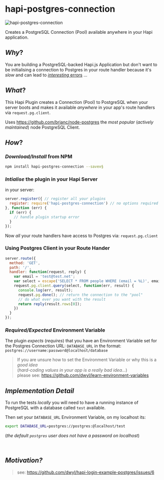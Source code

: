 # hapi-postgres-connection

![hapi-postgres-connection](https://cloud.githubusercontent.com/assets/194400/13723469/73b5d8f2-e85e-11e5-82dc-943e7ebccdce.png)

Creates a PostgreSQL Connection (Pool) available anywhere in your Hapi application.

## *Why*?

You are building a PostgreSQL-backed Hapi.js Application
but don't want to be initialising a connection to Postgres
in your route handler because it's *slow* and can lead
to [*interesting* errors](https://github.com/brianc/node-postgres/issues/725) ...

## *What*?

This Hapi Plugin creates a Connection (Pool) to PostgreSQL when your
server boots and makes it available *anywhere* in your app's
route handlers via `request.pg.client`.

Uses https://github.com/brianc/node-postgres
the *most popular* (*actively maintained*) node PostgreSQL Client.

## *How*?

### *Download/Install* from NPM

```sh
npm install hapi-postgres-connection --savex§
```

### *Intialise* the plugin in your Hapi Server

in your server:
```js
server.register({ // register all your plugins
  register: require('hapi-postgres-connection') // no options required
}, function (err) {
  if (err) {
    // handle plugin startup error
  }
});
```
Now *all* your route handlers have access to Postgres
via: `request.pg.client`

### Using Postgres Client in your Route Hander

```js
server.route({
  method: 'GET',
  path: '/',
  handler: function(request, reply) {
    var email = 'test@test.net';
    var select = escape('SELECT * FROM people WHERE (email = %L)', email);
    request.pg.client.query(select, function(err, result) {
      console.log(err, result);
      request.pg.done(); // return the connection to the "pool"
      // do what ever you want with the result
      return reply(result.rows[0]);
    })
  }
});
```


### *Required/Expected* Environment Variable

The plugin *expects* (*requires*) that you have an Environment Variable set
for the Postgres Connection URL: `DATABASE_URL` in the format:
`postgres://username:password@localhost/database`

> If you are unsure how to set the Environment Variable
or why this is a *good idea*  
(*hard-coding values in your app is a really bad idea...*)  
please see: https://github.com/dwyl/learn-environment-variables

## *Implementation Detail*

To run the tests *locally* you will need to have
a running instance of PostgreSQL with a database called `test` available.

Then set your `DATABASE_URL` Environment Variable, on my localhost its:
```sh
export DATABASE_URL=postgres://postgres:@localhost/test
```
(*the default `postgres` user does not have a password on localhost*)


<br />

## *Motivation?*

> see: https://github.com/dwyl/hapi-login-example-postgres/issues/6
